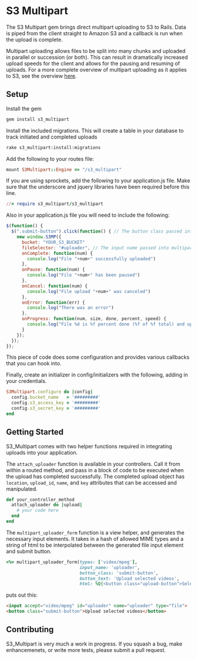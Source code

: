 # S3 Multipart

The S3 Multipart gem brings direct multipart uploading to S3 to Rails. Data is piped from the client straight to Amazon S3 and a callback is run when the upload is complete.

Multipart uploading allows files to be split into many chunks and uploaded in parallel or succession (or both). This can result in dramatically increased upload speeds for the client and allows for the pausing and resuming of uploads. For a more complete overview of multipart uploading as it applies to S3, see the overview [here](http://docs.amazonwebservices.com/AmazonS3/latest/dev/mpuoverview.html). 

## Setup

Install the gem

```bash
gem install s3_multipart
```

Install the included migrations. This will create a table in your database to track initiated and completed uploads

```bash
rake s3_multipart:install:migrations
```

Add the following to your routes file:

```ruby
mount S3Multipart::Engine => "/s3_multipart"
```

If you are using sprockets, add the following to your application.js file. Make sure that the underscore and jquery libraries have been required before this line.

```ruby
//= require s3_multipart/s3_multipart
```

Also in your application.js file you will need to include the following:

```javascript
$(function() {
  $(".submit-button").click(function() { // The button class passed into multipart_uploader_form (see "Getting Started")
    new window.S3MP({
      bucket: "YOUR_S3_BUCKET"
      fileSelector: "#uploader", // The input name passed into multipart_uploader_form (see "Getting Started")
      onComplete: function(num) {
        console.log("File "+num+" successfully uploaded")
      },
      onPause: function(num) {
        console.log("File "+num+" has been paused")
      },
      onCancel: function(num) {
        console.log("File upload "+num+" was canceled")
      },
      onError: function(err) {
        console.log("There was an error")
      },
      onProgress: function(num, size, done, percent, speed) {
        console.log("File %d is %f percent done (%f of %f total) and uploading at %s", num, percent, done, size, speed);
      }
    });
  });
});
```

This piece of code does some configuration and provides various callbacks that you can hook into.

Finally, create an initializer in config/initializers with the following, adding in your credentials.

```ruby
S3Multipart.configure do |config|
  config.bucket_name   = '#########'
  config.s3_access_key = '#########'
  config.s3_secret_key = '#########'
end
```

## Getting Started

S3_Multipart comes with two helper functions required in integrating uploads into your application.

The `attach_uploader` function is available in your controllers. Call it from within a routed method, and pass in a block of code to be executed when the upload has completed successfully. The completed upload object has `location`, `upload_id`, `name`, and `key` attributes that can be accessed and manipulated. 

```ruby
def your_controller_method
  attach_uploader do |upload|
    # your code here
  end
end
```

The `multipart_uploader_form` function is a view helper, and generates the necessary input elements. It takes in a hash of allowed MIME types and a string of html to be interpolated between the generated file input element and submit button. 

```ruby
<%= multipart_uploader_form(types: ['video/mpeg'],
                            input_name: 'uploader',
                            button_class: 'submit-button',
                            button_text: 'Upload selected videos',
                            html: %Q{<button class="upload-button">Select a Video</button>}) %>
```

puts out this:

```html
<input accept="video/mpeg" id="uploader" name="uploader" type="file">
<button class="submit-button">Upload selected videos</button>
```

## Contributing

S3_Multipart is very much a work in progress. If you squash a bug, make enhancemenets, or write more tests, please submit a pull request. 